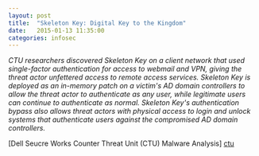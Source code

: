 ```yaml
---
layout: post
title:  "Skeleton Key: Digital Key to the Kingdom"
date:   2015-01-13 11:35:00
categories: infosec
---
```


*CTU researchers discovered Skeleton Key on a client network that used single-factor authentication for access to webmail and VPN, giving the threat actor unfettered access to remote access services. Skeleton Key is deployed as an in-memory patch on a victim's AD domain controllers to allow the threat actor to authenticate as any user, while legitimate users can continue to authenticate as normal. Skeleton Key's authentication bypass also allows threat actors with physical access to login and unlock systems that authenticate users against the compromised AD domain controllers.*

[Dell Seucre Works Counter Threat Unit (CTU) Malware Analysis] [ctu]

[ctu]: http://www.secureworks.com/cyber-threat-intelligence/threats/skeleton-key-malware-analysis/
